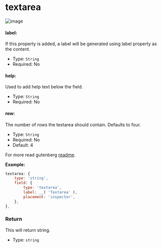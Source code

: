 # textarea

![image](https://user-images.githubusercontent.com/1138833/39434561-89fddf9c-4cb6-11e8-92cd-9d47c6c6cc47.png)

#### label:

If this property is added, a label will be generated using label property as the content.

- Type: `String`
- Required: No

#### help:

Used to add help text below the field.

- Type: `String`
- Required: No

#### row:

The number of rows the textarea should contain. Defaults to four.

- Type: `String`
- Required: No
- Default: 4

For more read gutenberg [readme](https://github.com/WordPress/gutenberg/tree/master/packages/components/src/textarea-control).

**Example:**

```js
textarea: {
	type: 'string',
	field: {
		type: 'textarea',
		label: __( 'Textarea' ),
		placement: 'inspector',
	},
},
```

### Return

This will return string.

- Type: `string`
